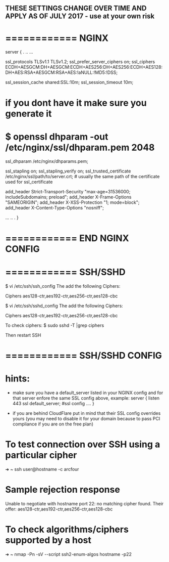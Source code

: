 ## THESE SETTINGS CHANGE OVER TIME AND APPLY AS OF JULY 2017 - use at your own risk

# ============ NGINX

server {
  .
  ..
  ...

  ssl_protocols TLSv1.1 TLSv1.2;
  ssl_prefer_server_ciphers on;
  ssl_ciphers ECDH+AESGCM:DH+AESGCM:ECDH+AES256:DH+AES256:ECDH+AES128:DH+AES:RSA+AESGCM:RSA+AES:!aNULL:!MD5:!DSS;

  ssl_session_cache shared:SSL:10m;
  ssl_session_timeout 10m;

  # if you dont have it make sure you generate it
  # $ openssl dhparam -out /etc/nginx/ssl/dhparam.pem 2048
  ssl_dhparam /etc/nginx/dhparams.pem;

  ssl_stapling on;
  ssl_stapling_verify on;
  ssl_trusted_certificate /etc/nginx/ssl/path/to/server.crt; # usually the same path of the certificate used for ssl_certificate

  add_header Strict-Transport-Security "max-age=31536000; includeSubdomains; preload";
  add_header X-Frame-Options "SAMEORIGIN";
  add_header X-XSS-Protection "1; mode=block";
  add_header X-Content-Type-Options "nosniff";
  
  ...
  ..
  .
}
    
# ============ END NGINX CONFIG
    
    
# ============ SSH/SSHD

$ vi /etc/ssh/ssh_config
The add the following Ciphers:

Ciphers aes128-ctr,aes192-ctr,aes256-ctr,aes128-cbc


$ vi /etc/ssh/sshd_config
The add the following Ciphers:

Ciphers aes128-ctr,aes192-ctr,aes256-ctr,aes128-cbc

To check ciphers:
$ sudo sshd -T |grep ciphers

Then restart SSH

# ============ SSH/SSHD CONFIG

# hints:
- make sure you have a default_server listed in your NGINX config and for that server enfore the same SSL config above, example:
  server { 
    listen 443 ssl default_server; 
    #ssl config .... 
  }

- if you are behind CloudFlare put in mind that their SSL config overrides yours (you may need to disable it for your domain because to pass PCI compliance if you are on the free plan)

# To test connection over SSH using a particular cipher
➜  ~ ssh user@hostname -c arcfour

# Sample rejection response
Unable to negotiate with hostname port 22: no matching cipher found. Their offer: aes128-ctr,aes192-ctr,aes256-ctr,aes128-cbc

# To check algorithms/ciphers supported by a host
➜  ~ nmap -Pn -sV --script ssh2-enum-algos hostname -p22
